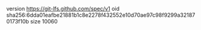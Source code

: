 version https://git-lfs.github.com/spec/v1
oid sha256:6dda01eafbe21881b1c8e2278f432552e10d70ae97c98f9299a321870173f10b
size 10060
